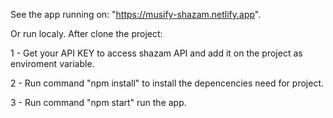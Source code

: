 See the app running on: "https://musify-shazam.netlify.app".

Or run localy. After clone the project:

1 - Get your API KEY to access shazam API and add it on the project as enviroment variable.

2 - Run command "npm install" to install the depencencies need for project.

3 - Run command "npm start" run the app.
